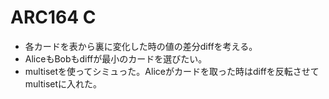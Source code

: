 # ARC164 C

- 各カードを表から裏に変化した時の値の差分diffを考える。
- AliceもBobもdiffが最小のカードを選びたい。
- multisetを使ってシミュった。Aliceがカードを取った時はdiffを反転させてmultisetに入れた。
